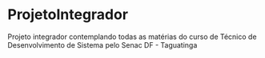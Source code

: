 # ProjetoIntegrador
Projeto integrador contemplando todas as matérias do curso de Técnico de Desenvolvimento de Sistema pelo Senac DF - Taguatinga
